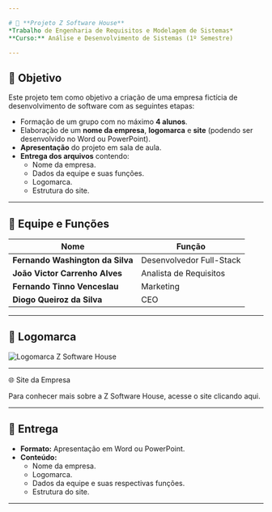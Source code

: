 ```yaml
---

# 🏢 **Projeto Z Software House**  
*Trabalho de Engenharia de Requisitos e Modelagem de Sistemas*  
**Curso:** Análise e Desenvolvimento de Sistemas (1º Semestre)  

---
```


## 🎯 **Objetivo**

Este projeto tem como objetivo a criação de uma empresa fictícia de desenvolvimento de software com as seguintes etapas:  

- Formação de um grupo com no máximo **4 alunos**.  
- Elaboração de um **nome da empresa**, **logomarca** e **site** (podendo ser desenvolvido no Word ou PowerPoint).  
- **Apresentação** do projeto em sala de aula.  
- **Entrega dos arquivos** contendo:  
  - Nome da empresa.  
  - Dados da equipe e suas funções.  
  - Logomarca.  
  - Estrutura do site.  

---

## 👥 **Equipe e Funções**

| **Nome**                           | **Função**                     |  
|------------------------------------|--------------------------------|  
| **Fernando Washington da Silva**   | Desenvolvedor Full-Stack       |  
| **João Victor Carrenho Alves**     | Analista de Requisitos         |  
| **Fernando Tinno Venceslau**       | Marketing                      |  
| **Diogo Queiroz da Silva**         | CEO                            |  

---

## 🔷 **Logomarca**

![Logomarca Z Software House](https://github.com/user-attachments/assets/a7fd81a7-32ac-4cab-8685-1ce043d9c19a)  

---

🌐 Site da Empresa

Para conhecer mais sobre a Z Software House, acesse o site clicando aqui.

---

## 📝 **Entrega**

- **Formato:** Apresentação em Word ou PowerPoint.  
- **Conteúdo:**  
  - Nome da empresa.  
  - Logomarca.  
  - Dados da equipe e suas respectivas funções.  
  - Estrutura do site.  

---


